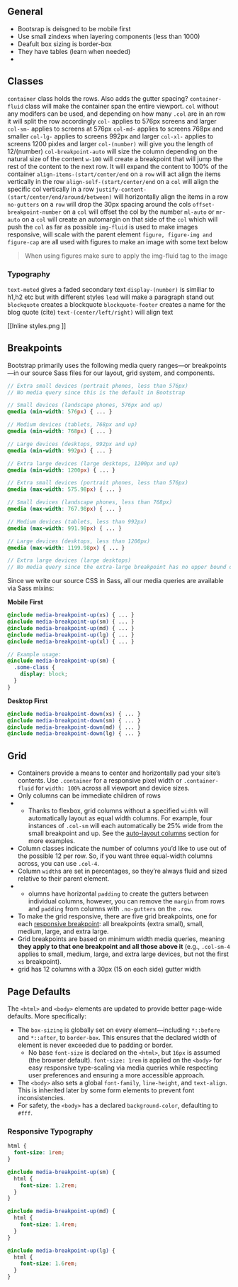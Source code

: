 ## General
- Bootsrap is deisgned to be mobile first
- Use small zindexs when layering components (less than 1000)
- Deafult box sizing is border-box
- They have tables (learn when needed)
- 


## Classes
`container` class holds the rows. Also adds the gutter spacing?
`container-fluid` class will make the container span the entire viewport.
`col` without any modifers can be used, and depending on how many `.col` are in an row it will split the row accordingly
`col-` applies to 576px screens and larger
`col-sm-` applies to screens at 576px
`col-md-` applies to screens 768px and smaller
`col-lg-` applies to screens 992px and larger
`col-xl-` applies to screens 1200 pixles and larger
`col-(number)` will give you the length of 12/(number) 
`col-breakpoint-auto` will size the column depending on the natural size of the content
`w-100` will create a breakpoint that will jump the rest of the content to the next row. It will expand the content to 100% of the container
`align-items-(start/center/end` on a `row` will act align the items vertically in the row
`align-self-(start/center/end` on a `col` will align the specific col vertically in a row
`justify-content-(start/center/end/around/between)` will horizontally align the items in a row
`no-gutters` on a `row` will drop the 30px spacing around the cols
`offset-breakpoint-number` on a `col` will offset the col by the number
`ml-auto` or `mr-auto` on a `col` will create an automargin on that side of the `col` which will push the `col` as far as possible
`img-fluid` is used to make images responsive, will scale with the parent element
`figure, figure-img and figure-cap` are all used with figures to make an image with some text below
>When using figures make sure to apply the img-fluid tag to the image



### Typography
`text-muted` gives a faded secondary text
`display-(number)` is similiar to h1,h2 etc but with different styles
`lead` will make a paragraph stand out
`blockquote` creates a blockquote
`blockquote-footer` creates a name for the blog quote (cite)
`text-(center/left/right)` will align text 



[[Inline styles.png ]]





## Breakpoints
Bootstrap primarily uses the following media query ranges—or breakpoints—in our source Sass files for our layout, grid system, and components.
```scss
// Extra small devices (portrait phones, less than 576px)
// No media query since this is the default in Bootstrap

// Small devices (landscape phones, 576px and up)
@media (min-width: 576px) { ... }

// Medium devices (tablets, 768px and up)
@media (min-width: 768px) { ... }

// Large devices (desktops, 992px and up)
@media (min-width: 992px) { ... }

// Extra large devices (large desktops, 1200px and up)
@media (min-width: 1200px) { ... }

// Extra small devices (portrait phones, less than 576px)
@media (max-width: 575.98px) { ... }

// Small devices (landscape phones, less than 768px)
@media (max-width: 767.98px) { ... }

// Medium devices (tablets, less than 992px)
@media (max-width: 991.98px) { ... }

// Large devices (desktops, less than 1200px)
@media (max-width: 1199.98px) { ... }

// Extra large devices (large desktops)
// No media query since the extra-large breakpoint has no upper bound on its width
```

Since we write our source CSS in Sass, all our media queries are available via Sass mixins:

**Mobile First**
```scss
@include media-breakpoint-up(xs) { ... }
@include media-breakpoint-up(sm) { ... }
@include media-breakpoint-up(md) { ... }
@include media-breakpoint-up(lg) { ... }
@include media-breakpoint-up(xl) { ... }

// Example usage:
@include media-breakpoint-up(sm) {
  .some-class {
    display: block;
  }
}
```

**Desktop First**
```scss
@include media-breakpoint-down(xs) { ... }
@include media-breakpoint-down(sm) { ... }
@include media-breakpoint-down(md) { ... }
@include media-breakpoint-down(lg) { ... }
```

## Grid

-   Containers provide a means to center and horizontally pad your site’s contents. Use `.container` for a responsive pixel width or `.container-fluid` for `width: 100%` across all viewport and device sizes.
- Only columns can be immediate children of rows
- -   Thanks to flexbox, grid columns without a specified `width` will automatically layout as equal width columns. For example, four instances of `.col-sm` will each automatically be 25% wide from the small breakpoint and up. See the [auto-layout columns](https://getbootstrap.com/docs/4.0/layout/grid/#auto-layout-columns) section for more examples.
-   Column classes indicate the number of columns you’d like to use out of the possible 12 per row. So, if you want three equal-width columns across, you can use `.col-4`.
-   Column `width`s are set in percentages, so they’re always fluid and sized relative to their parent element.
- -   olumns have horizontal `padding` to create the gutters between individual columns, however, you can remove the `margin` from rows and `padding` from columns with `.no-gutters` on the `.row`.
-   To make the grid responsive, there are five grid breakpoints, one for each [responsive breakpoint](https://getbootstrap.com/docs/4.0/layout/overview/#responsive-breakpoints): all breakpoints (extra small), small, medium, large, and extra large.
-   Grid breakpoints are based on minimum width media queries, meaning **they apply to that one breakpoint and all those above it** (e.g., `.col-sm-4` applies to small, medium, large, and extra large devices, but not the first `xs` breakpoint).
- grid has 12 columns with a 30px (15 on each side) gutter width

## Page Defaults
The `<html>` and `<body>` elements are updated to provide better page-wide defaults. More specifically:

-   The `box-sizing` is globally set on every element—including `*::before` and `*::after`, to `border-box`. This ensures that the declared width of element is never exceeded due to padding or border.
    -   No base `font-size` is declared on the `<html>`, but `16px` is assumed (the browser default). `font-size: 1rem` is applied on the `<body>` for easy responsive type-scaling via media queries while respecting user preferences and ensuring a more accessible approach.
-   The `<body>` also sets a global `font-family`, `line-height`, and `text-align`. This is inherited later by some form elements to prevent font inconsistencies.
-   For safety, the `<body>` has a declared `background-color`, defaulting to `#fff`.

### Responsive Typography
```scss
html {
  font-size: 1rem;
}

@include media-breakpoint-up(sm) {
  html {
    font-size: 1.2rem;
  }
}

@include media-breakpoint-up(md) {
  html {
    font-size: 1.4rem;
  }
}

@include media-breakpoint-up(lg) {
  html {
    font-size: 1.6rem;
  }
}
```


